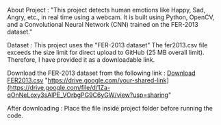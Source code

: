 About Project : "This project detects human emotions like Happy, Sad, Angry, etc., in real time using a webcam. It is built using Python, OpenCV, and a Convolutional Neural Network (CNN) trained on the FER-2013 dataset."

Dataset :
This project uses the "FER-2013 dataset"
The fer2013.csv file exceeds the size limit for direct upload to GitHub (25 MB overall limit). Therefore, I have provided it as a downloadable link.

Download the FER-2013 dataset from the following link :
[Download FER2013.csv]([https://drive.google.com/your-shared-link](https://drive.google.com/file/d/1Za-qOnNeLoxy3sAlPE_VOrbgPG9C6yGW/view?usp=sharing))
"https://drive.google.com/your-shared-link](https://drive.google.com/file/d/1Za-qOnNeLoxy3sAlPE_VOrbgPG9C6yGW/view?usp=sharing"

After downloading :
Place the file inside project folder before running the code.





